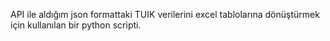 API ile aldığım json formattaki TUIK verilerini excel tablolarına dönüştürmek için kullanılan bir python scripti. 
